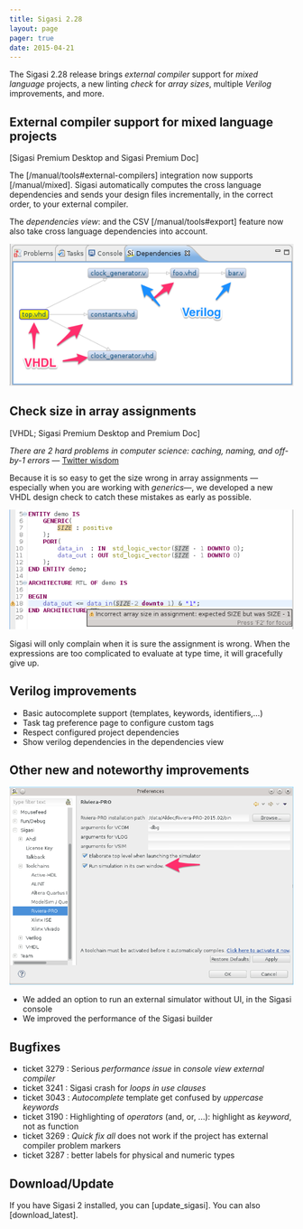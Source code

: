 ```yaml
---
title: Sigasi 2.28
layout: page
pager: true
date: 2015-04-21
---
```


The Sigasi 2.28 release brings *external compiler* support for *mixed language* projects, a new linting *check* for *array sizes*, multiple *Verilog* improvements, and more.

## External compiler support for mixed language projects 
\[Sigasi Premium Desktop and Sigasi Premium Doc\]

The [/manual/tools#external-compilers] integration now supports [/manual/mixed]. Sigasi automatically computes the cross language dependencies and sends your design files incrementally, in the correct order, to your external compiler. 

The *dependencies view*: and the CSV [/manual/tools#export] feature now also take cross language dependencies into account. 

![Dependencies View](2.28/dependencies.png "Dependencies View")

## Check size in array assignments 
\[VHDL; Sigasi Premium Desktop and Premium Doc\]

_There are *2* hard problems in computer science: *caching*, *naming*, and *off-by-1 errors*_ — [Twitter wisdom](https://twitter.com/codinghorror/status/506010907021828096)

Because it is so easy to get the size wrong in array assignments —especially when you are working with *generics*—, we developed a new VHDL design check to catch these mistakes as early as possible.  

![Array Size Check](2.28/array-size.png "Array Size Check")

Sigasi will only complain when it is sure the assignment is wrong. When the expressions are too complicated to evaluate at type time, it will gracefully give up.

## Verilog improvements

* Basic autocomplete support (templates, keywords, identifiers,...)
* Task tag preference page to configure custom tags
* Respect configured project dependencies
* Show verilog dependencies in the dependencies view

## Other new and noteworthy improvements

![Headless Simulation](2.28/headless-simulation.png "Headless Simulation")

* We added an option to run an external simulator without UI, in the Sigasi console
* We improved the performance of the Sigasi builder

## Bugfixes

* ticket 3279 : Serious *performance issue* in *console view external compiler*
* ticket 3241 : Sigasi crash for *loops in use clauses* 
* ticket 3043 : *Autocomplete* template get confused by *uppercase keywords*
* ticket 3190 : Highlighting of *operators* (and, or, ...): highlight as *keyword*, not as function
* ticket 3269 : *Quick fix all* does not work if the project has external compiler problem markers
* ticket 3287 : better labels for physical and numeric types

## Download/Update

If you have Sigasi 2 installed, you can [update_sigasi]. You can also [download_latest].
